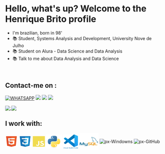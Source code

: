 <h1>Hello, what's up? Welcome to the Henrique Brito profile</h1>

- I'm brazilian, born in 98'
- 📚  Student, Systems Analysis and Development, University Nove de Julho
- 📚  Student on Alura - Data Science and Data Analysis
- 📚  Talk to me about Data Analysis and Data Science



<div>  <br>
<h2>Contact-me on :</h2> 

[![WHATSAPP](https://img.shields.io/badge/WhatsApp-2E8B57?style=for-the-badge&logo=whatsapp&logoColor=white)](https://web.whatsapp.com/+5511989965754)
<a href="mailto:henriquesantana89@gmail.com"><img src="https://img.shields.io/badge/Gmail-8B0000?style=for-the-badge&logo=gmail&logoColor=white"></a>
 <a href="https://www.linkedin.com/in/" target="_blank"><img src="https://img.shields.io/badge/-LinkedIn-%230077B5?style=for-the-badge&logo=linkedin&logoColor=white" target="_blank"></a> 
  <a href="https://www.instagram.com/hen_riquedias/" target="_blank"><img src="https://img.shields.io/badge/-Instagram-C71585?style=for-the-badge&logo=instagram&logoColor=white" target="_blank"></a>
  
 <a href="	https://img.shields.io/badge/Gmail-D14836?style=for-the-badge&logo=gmail&logoColor=white"></a> 



<a href="https://github.com/HenriqueSBrito8/github-readme-stats">
  <img height=220 align="center" src="https://github-readme-stats.vercel.app/api?username=HenriqueSBrito8&theme=github_dark&show_icons=true" />
</a>
<a href="https://github.com/HenriqueSBrito8/convoychat">
  <img height=225 align="center" src="https://github-readme-stats.vercel.app/api/top-langs?username=HenriqueSBrito8&layout=compact&langs_count=200&card_width=320&theme=github_dark&show_icons=true" />
</a>
</div>

<div style="display: inline_block">
  <h2> I work with: </h2>
   <img align="center" alt="px-HTML" height="35" width="40" src="https://raw.githubusercontent.com/devicons/devicon/master/icons/html5/html5-original.svg"> 
   <img align="center" alt="px-CSS" height="35" width="40" src="https://raw.githubusercontent.com/devicons/devicon/master/icons/css3/css3-original.svg">
   <img align="center" alt="px-Js" height="35" width="40" src="https://raw.githubusercontent.com/devicons/devicon/master/icons/javascript/javascript-plain.svg">
   <img align="center" alt="px-Python" height="45" width="50" src="https://raw.githubusercontent.com/devicons/devicon/master/icons/python/python-original.svg">
   <img align="center" alt="px-VSCode" height="45" width="50" src="https://raw.githubusercontent.com/devicons/devicon/master/icons/vscode/vscode-original-wordmark.svg">
   <img align="center" alt="px-MYSQL" height="55" width="60" src="https://raw.githubusercontent.com/devicons/devicon/master/icons/mysql/mysql-original-wordmark.svg">
   <img align="center" alt="px-Windowns" height="35" width="40" src="https://cdn.jsdelivr.net/gh/devicons/devicon/icons/windows8/windows8-original.svg" />
   <img align="center" alt="px-GitHub" height="45" width="50" src="https://cdn.jsdelivr.net/gh/devicons/devicon/icons/github/github-original.svg" />
</div>

